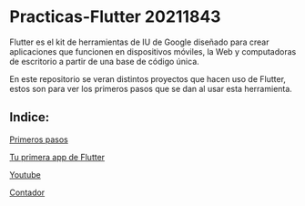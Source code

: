# Practicas-Flutter 20211843
Flutter es el kit de herramientas de IU de Google diseñado para crear aplicaciones que funcionen en dispositivos móviles, la Web y computadoras de escritorio a partir de una base de código única. 

En este repositorio se veran distintos proyectos que hacen uso de Flutter, estos son para ver los primeros pasos que se dan al usar esta herramienta.

## Indice:

<a href="https://github.com/ErickSG9/Practicas-Flutter/blob/main/Primeros%20pasos/README.md">Primeros pasos

<a href="https://github.com/ErickSG9/Practicas-Flutter/blob/main/Tu%20primera%20app%20de%20Flutter/README.md">Tu primera app de Flutter

<a href="https://github.com/ErickSG9/Practicas-Flutter/blob/main/Youtube/README.md">Youtube

<a href="https://github.com/ErickSG9/Practicas-Flutter/blob/main/Contador/README.md">Contador
